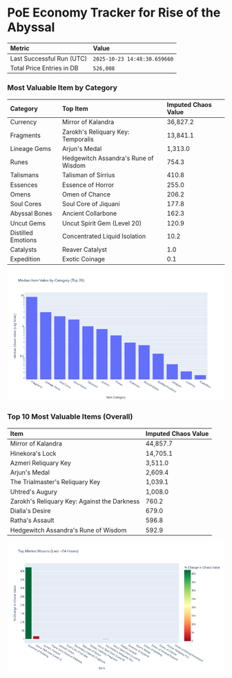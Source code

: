 # PoE Economy Tracker for Rise of the Abyssal

<!-- START_MAINTENANCE -->
| Metric | Value |
|:---|:---|
| Last Successful Run (UTC) | `2025-10-23 14:48:30.659660` |
| Total Price Entries in DB | `526,008` |

<!-- END_MAINTENANCE -->

<!-- START_DATAFRAME_DEBUG -->
<!-- END_DATAFRAME_DEBUG -->

<!-- START_CATEGORY_ANALYSIS -->
### Most Valuable Item by Category
| Category | Top Item | Imputed Chaos Value |
| :--- | :--- | :--- |
| Currency | Mirror of Kalandra | 36,827.2 |
| Fragments | Zarokh's Reliquary Key: Temporalis | 13,841.1 |
| Lineage Gems | Arjun's Medal | 1,313.0 |
| Runes | Hedgewitch Assandra's Rune of Wisdom | 754.3 |
| Talismans | Talisman of Sirrius | 410.8 |
| Essences | Essence of Horror | 255.0 |
| Omens | Omen of Chance | 206.2 |
| Soul Cores | Soul Core of Jiquani | 177.8 |
| Abyssal Bones | Ancient Collarbone | 162.3 |
| Uncut Gems | Uncut Spirit Gem (Level 20) | 120.9 |
| Distilled Emotions | Concentrated Liquid Isolation | 10.2 |
| Catalysts | Reaver Catalyst | 1.0 |
| Expedition | Exotic Coinage | 0.1 |


![Category Analysis Chart](charts/category_analysis.png)
<!-- END_ANALYSIS -->

<!-- START_ANALYSIS -->
### Top 10 Most Valuable Items (Overall)
| Item | Imputed Chaos Value |
| :--- | :--- |
| Mirror of Kalandra | 44,857.7 |
| Hinekora's Lock | 14,705.1 |
| Azmeri Reliquary Key | 3,511.0 |
| Arjun's Medal | 2,609.4 |
| The Trialmaster's Reliquary Key | 1,039.1 |
| Uhtred's Augury | 1,008.0 |
| Zarokh's Reliquary Key: Against the Darkness | 760.2 |
| Dialla's Desire | 679.0 |
| Ratha's Assault | 596.8 |
| Hedgewitch Assandra's Rune of Wisdom | 592.9 |


![Market Movers Chart](charts/market_movers.png)
<!-- END_ANALYSIS -->

